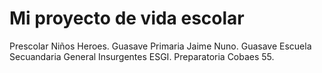 # Mi proyecto de vida escolar
Prescolar Niños Heroes. Guasave
Primaria Jaime Nuno. Guasave
Escuela Secuandaria General Insurgentes ESGI.
Preparatoria Cobaes 55.
